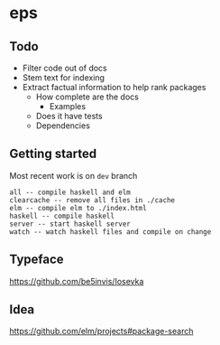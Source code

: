 # eps

## Todo
* Filter code out of docs
* Stem text for indexing
* Extract factual information to help rank packages
  * How complete are the docs
    * Examples
  * Does it have tests
  * Dependencies


## Getting started
Most recent work is on `dev` branch

```
all -- compile haskell and elm
clearcache -- remove all files in ./cache
elm -- compile elm to ./index.html
haskell -- compile haskell
server -- start haskell server
watch -- watch haskell files and compile on change
```

## Typeface
https://github.com/be5invis/Iosevka

## Idea
https://github.com/elm/projects#package-search
